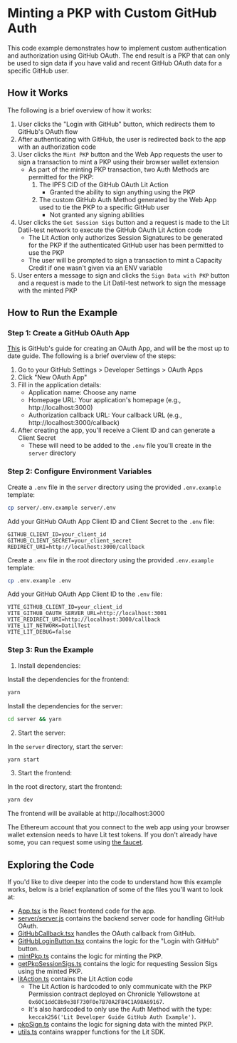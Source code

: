 # Minting a PKP with Custom GitHub Auth

This code example demonstrates how to implement custom authentication and authorization using GitHub OAuth. The end result is a PKP that can only be used to sign data if you have valid and recent GitHub OAuth data for a specific GitHub user.

## How it Works

The following is a brief overview of how it works:

1. User clicks the "Login with GitHub" button, which redirects them to GitHub's OAuth flow
2. After authenticating with GitHub, the user is redirected back to the app with an authorization code
3. User clicks the `Mint PKP` button and the Web App requests the user to sign a transaction to mint a PKP using their browser wallet extension
   - As part of the minting PKP transaction, two Auth Methods are permitted for the PKP:
     1. The IPFS CID of the GitHub OAuth Lit Action
        - Granted the ability to sign anything using the PKP
     2. The custom GitHub Auth Method generated by the Web App used to tie the PKP to a specific GitHub user
        - Not granted any signing abilities
4. User clicks the `Get Session Sigs` button and a request is made to the Lit Datil-test network to execute the GitHub OAuth Lit Action code
   - The Lit Action only authorizes Session Signatures to be generated for the PKP if the authenticated GitHub user has been permitted to use the PKP
   - The user will be prompted to sign a transaction to mint a Capacity Credit if one wasn't given via an ENV variable
5. User enters a message to sign and clicks the `Sign Data with PKP` button and a request is made to the Lit Datil-test network to sign the message with the minted PKP

## How to Run the Example

### Step 1: Create a GitHub OAuth App

[This](https://docs.github.com/en/apps/oauth-apps/building-oauth-apps/creating-an-oauth-app) is GitHub's guide for creating an OAuth App, and will be the most up to date guide. The following is a brief overview of the steps:

1. Go to your GitHub Settings > Developer Settings > OAuth Apps
2. Click "New OAuth App"
3. Fill in the application details:
   - Application name: Choose any name
   - Homepage URL: Your application's homepage (e.g., http://localhost:3000)
   - Authorization callback URL: Your callback URL (e.g., http://localhost:3000/callback)
4. After creating the app, you'll receive a Client ID and can generate a Client Secret
   - These will need to be added to the `.env` file you'll create in the `server` directory

### Step 2: Configure Environment Variables

Create a `.env` file in the `server` directory using the provided `.env.example` template:

```bash
cp server/.env.example server/.env
```

Add your GitHub OAuth App Client ID and Client Secret to the `.env` file:

```
GITHUB_CLIENT_ID=your_client_id
GITHUB_CLIENT_SECRET=your_client_secret
REDIRECT_URI=http://localhost:3000/callback
```

Create a `.env` file in the root directory using the provided `.env.example` template:

```bash
cp .env.example .env
```

Add your GitHub OAuth App Client ID to the `.env` file:

```
VITE_GITHUB_CLIENT_ID=your_client_id
VITE_GITHUB_OAUTH_SERVER_URL=http://localhost:3001
VITE_REDIRECT_URI=http://localhost:3000/callback
VITE_LIT_NETWORK=DatilTest
VITE_LIT_DEBUG=false
```

### Step 3: Run the Example

1. Install dependencies:

Install the dependencies for the frontend:

```bash
yarn
```

Install the dependencies for the server:

```bash
cd server && yarn
```

2. Start the server:

In the `server` directory, start the server:

```bash
yarn start
```

3. Start the frontend:

In the root directory, start the frontend:

```bash
yarn dev
```

The frontend will be available at http://localhost:3000

The Ethereum account that you connect to the web app using your browser wallet extension needs to have Lit test tokens. If you don't already have some, you can request some using [the faucet](https://chronicle-yellowstone-faucet.getlit.dev/).

## Exploring the Code

If you'd like to dive deeper into the code to understand how this example works, below is a brief explanation of some of the files you'll want to look at:

- [App.tsx](./src/App.tsx) is the React frontend code for the app.
- [server/server.js](./server/server.js) contains the backend server code for handling GitHub OAuth.
- [GitHubCallback.tsx](./src/GitHubCallback.tsx) handles the OAuth callback from GitHub.
- [GitHubLoginButton.tsx](./src/GitHubLoginButton.tsx) contains the logic for the "Login with GitHub" button.
- [mintPkp.ts](./src/mintPkp.ts) contains the logic for minting the PKP.
- [getPkpSessionSigs.ts](./src/getPkpSessionSigs.ts) contains the logic for requesting Session Sigs using the minted PKP.
- [litAction.ts](./src/litAction.js) contains the Lit Action code
  - The Lit Action is hardcoded to only communicate with the PKP Permission contract deployed on Chronicle Yellowstone at `0x60C1ddC8b9e38F730F0e7B70A2F84C1A98A69167`.
  - It's also hardcoded to only use the Auth Method with the type: `keccak256('Lit Developer Guide GitHub Auth Example')`.
- [pkpSign.ts](./src/pkpSign.ts) contains the logic for signing data with the minted PKP.
- [utils.ts](./src/utils.ts) contains wrapper functions for the Lit SDK.
